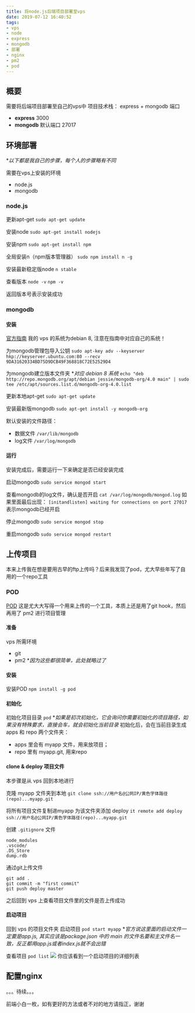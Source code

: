 ```yaml
---
title: 将node.js后端项目部署至vps
date: 2019-07-12 16:40:52
tags:
- vps
- node
- express
- mongodb
- 部署
- nginx
- pm2
- pod
---
```

## 概要
需要将后端项目部署至自己的vps中
项目技术栈： express + mongodb
端口
- **express** 3000
- **mongodb** 默认端口 27017

## 环境部署
**以下都是我自己的步骤，每个人的步骤略有不同*

需要在vps上安装的环境
- node.js
- mongodb

### node.js
更新apt-get
`sudo apt-get update`

安装node
`sudo apt-get install nodejs`

安装npm
`sudo apt-get install npm`

全局安装n（npm版本管理器）
`sudo npm install n -g`

安装最新稳定版node
`n stable`

查看版本
`node -v`
`npm -v`

返回版本号表示安装成功

### mongodb

#### 安装
[官方指南](https://docs.mongodb.com/manual/tutorial/install-mongodb-on-debian/)
我的 vps 的系统为debian 8, 注意在指南中对应自己的系统！

为mongodb管理包导入公钥
`sudo apt-key adv --keyserver hkp://keyserver.ubuntu.com:80 --recv 9DA31620334BD75D9DCB49F368818C72E52529D4`

为mongodb建立版本文件夹 **对应 debian 8 系统*
`echo "deb http://repo.mongodb.org/apt/debian jessie/mongodb-org/4.0 main" | sudo tee /etc/apt/sources.list.d/mongodb-org-4.0.list`

更新本地apt-get
`sudo apt-get update`

安装最新版mongodb
`sudo apt-get install -y mongodb-org`

默认安装的文件路径：
- 数据文件 `/var/lib/mongodb`
- log文件 `/var/log/mongodb`

#### 运行
安装完成后，需要运行一下来确定是否已经安装完成

启动mongodb
`sudo service mongod start`

查看mongodb的log文件，确认是否开启
`cat /var/log/mongodb/mongod.log`
如果里面最后出现：
`[initandlisten] waiting for connections on port 27017`
表示mongodb已经开启

停止mongodb
`sudo service mongod stop`

重启mongodb
`sudo service mongod restart`

## 上传项目
本来上传我在想是要用古早的ftp上传吗？后来我发现了pod，尤大早些年写了自用的一个repo工具

### POD
[POD](https://github.com/yyx990803/pod)
这是尤大大写得一个用来上传的一个工具，本质上还是用了git hook，然后再用了 pm2 进行项目管理

#### 准备
vps 所需环境
- git
- pm2
**因为这些都很简单，此处就略过了*

#### 安装
安装POD
`npm install -g pod`

#### 初始化
初始化项目目录
`pod`
**如果是初次初始化，它会询问你需要初始化的项目路径，如果没有特殊要求，直接会车，就会初始化当前目录*
初始化后，会在当前目录生成 apps 和 repo 两个文件夹：
- apps 里会有 myapp 文件，用来放项目；
- repo 里有 myapp.git, 用来repo

#### clone & deploy 项目文件
本步骤是从 vps 回到本地进行

克隆 myapp 文件夹到本地
`git clone ssh://用户名@公网IP/黄色字体路径(repo)...myapp.git`

将所有项目文件复制进myapp
为该文件夹添加 deploy
`it remote add deploy ssh://用户名@公网IP/黄色字体路径(repo)...myapp.git`

创建 `.gitignore` 文件
```
node_modules
.vscode/
.DS_Store
dump.rdb
```
通过git上传文件
```
git add .
git commit -m "first commit"
git push deploy master
```

之后回到 vps 上查看项目文件里的文件是否上传成功

#### 启动项目
回到 vps 的项目文件夹
启动项目
`pod start myapp`
**官方说这里面的启动文件一定要是app.js, 其实应该是package.json 中的 main 的文件名要和主文件名一致，反正都用app.js或者index.js就不会出错*

查看项目
`pod list`
![](https://camo.githubusercontent.com/5775ccc7a9f2d9fa2227362fdf35227412a6fda0/687474703a2f2f692e696d6775722e636f6d2f70646132314b592e706e67)
你应该看到一个启动项目的详细列表

## 配置nginx
。。。待续。。。

前端小白一枚，如有更好的方法或者不对的地方请指正，谢谢
